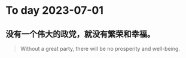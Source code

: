 
# To day 2023-07-01


## 没有一个伟大的政党，就没有繁荣和幸福。
> Without a great party, there will be no prosperity and well-being.

    